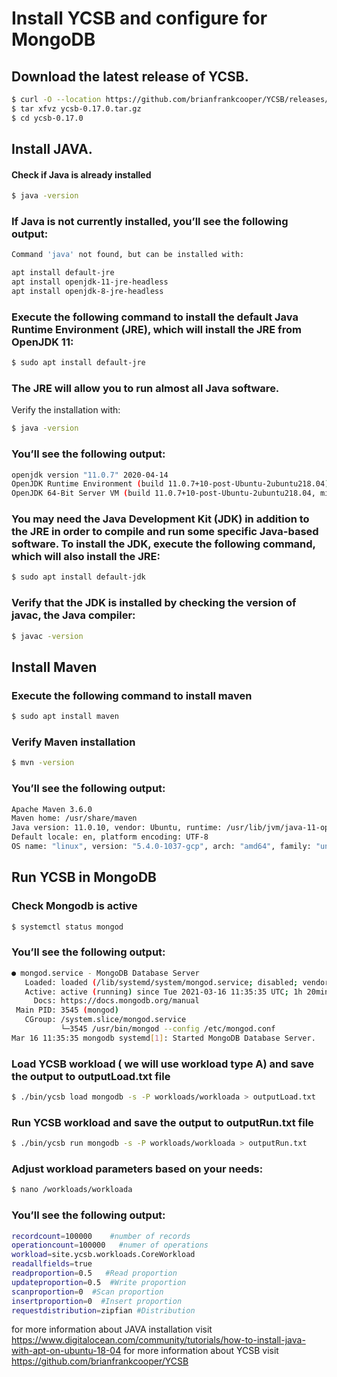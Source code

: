 # Install YCSB and configure for MongoDB

## Download the latest release of YCSB.

```sh
$ curl -O --location https://github.com/brianfrankcooper/YCSB/releases/download/0.17.0/ycsb-0.17.0.tar.gz
$ tar xfvz ycsb-0.17.0.tar.gz 
$ cd ycsb-0.17.0
```
## Install JAVA.

#### Check if Java is already installed

```sh
$ java -version
```
### If Java is not currently installed, you’ll see the following output:

```sh
Command 'java' not found, but can be installed with:

apt install default-jre
apt install openjdk-11-jre-headless
apt install openjdk-8-jre-headless
```

### Execute the following command to install the default Java Runtime Environment (JRE), which will install the JRE from OpenJDK 11:

```sh
$ sudo apt install default-jre
```

### The JRE will allow you to run almost all Java software.

Verify the installation with:

```sh
$ java -version
```

### You’ll see the following output:

```sh
openjdk version "11.0.7" 2020-04-14
OpenJDK Runtime Environment (build 11.0.7+10-post-Ubuntu-2ubuntu218.04)
OpenJDK 64-Bit Server VM (build 11.0.7+10-post-Ubuntu-2ubuntu218.04, mixed mode, sharing)
```

### You may need the Java Development Kit (JDK) in addition to the JRE in order to compile and run some specific Java-based software. To install the JDK, execute the following command, which will also install the JRE:

```sh
$ sudo apt install default-jdk
```

### Verify that the JDK is installed by checking the version of javac, the Java compiler:

```sh
$ javac -version
```

## Install Maven

### Execute the following command to install maven

```sh
$ sudo apt install maven
```
### Verify Maven installation

```sh
$ mvn -version
```

### You’ll see the following output:

```sh
Apache Maven 3.6.0
Maven home: /usr/share/maven
Java version: 11.0.10, vendor: Ubuntu, runtime: /usr/lib/jvm/java-11-openjdk-amd64
Default locale: en, platform encoding: UTF-8
OS name: "linux", version: "5.4.0-1037-gcp", arch: "amd64", family: "unix"
```

## Run YCSB in MongoDB

### Check Mongodb is active

```sh
$ systemctl status mongod 
```

### You’ll see the following output:

```sh
● mongod.service - MongoDB Database Server
   Loaded: loaded (/lib/systemd/system/mongod.service; disabled; vendor preset: enabled)
   Active: active (running) since Tue 2021-03-16 11:35:35 UTC; 1h 20min ago
     Docs: https://docs.mongodb.org/manual
 Main PID: 3545 (mongod)
   CGroup: /system.slice/mongod.service
           └─3545 /usr/bin/mongod --config /etc/mongod.conf
Mar 16 11:35:35 mongodb systemd[1]: Started MongoDB Database Server.
```
### Load YCSB workload ( we will use workload type A) and save the output to outputLoad.txt file

```sh
$ ./bin/ycsb load mongodb -s -P workloads/workloada > outputLoad.txt
```
### Run YCSB workload and save the output to outputRun.txt file

```sh
$ ./bin/ycsb run mongodb -s -P workloads/workloada > outputRun.txt
```

### Adjust workload parameters based on your needs:

```sh
$ nano /workloads/workloada
```

### You’ll see the following output:

```sh
recordcount=100000    #number of records
operationcount=100000   #numer of operations
workload=site.ycsb.workloads.CoreWorkload
readallfields=true
readproportion=0.5   #Read proportion
updateproportion=0.5  #Write proportion
scanproportion=0  #Scan proportion
insertproportion=0  #Insert proportion
requestdistribution=zipfian #Distribution 
```

for more information about JAVA installation visit https://www.digitalocean.com/community/tutorials/how-to-install-java-with-apt-on-ubuntu-18-04
for more information about YCSB visit https://github.com/brianfrankcooper/YCSB
